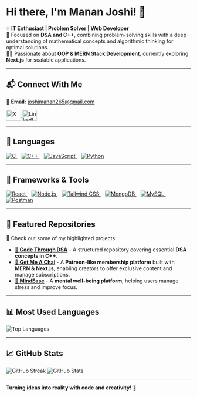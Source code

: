 # Hi there, I'm Manan Joshi! 👋  

💡 **IT Enthusiast | Problem Solver | Web Developer**  
🔢 Focused on **DSA and C++**, combining problem-solving skills with a deep understanding of mathematical concepts and algorithmic thinking for optimal solutions.    
🧑‍💻 Passionate about **OOP & MERN Stack Development**, currently exploring **Next.js** for scalable applications.  

---

## 📬 Connect With Me  
📧 **Email:** [joshimanan265@gmail.com](mailto:joshimanan265@gmail.com)

<p align="left">
  <a href="https://x.com/Manan_tx_007" target="blank">
    <img align="center" src="https://img.freepik.com/free-vector/new-2023-twitter-logo-x-icon-design_1017-45418.jpg?w=740&t=st=1726590988~exp=1726591588~hmac=05917c81aad1f3bf834d19114f24881e8338a2f3595ad7686dd9710d742b4aae" alt="X" height="30" width="40" />
  </a>
  <a href="https://www.linkedin.com/in/mananj27/" target="blank">
    <img align="center" src="https://raw.githubusercontent.com/rahuldkjain/github-profile-readme-generator/master/src/images/icons/Social/linked-in-alt.svg" alt="LinkedIn" height="30" width="40" />
  </a>
</p>

---

## 🚀 Languages  
<p align="left">
  <a href="https://www.cprogramming.com/" target="_blank">
    <img src="https://img.icons8.com/color/48/000000/c-programming.png" alt="C"/>
  </a>
  &nbsp;&nbsp;
  <a href="https://cplusplus.com/doc/tutorial/classes/" target="_blank">
    <img src="https://img.icons8.com/color/48/000000/c-plus-plus-logo.png" alt="C++"/>
  </a>
  &nbsp;&nbsp;
  <a href="https://developer.mozilla.org/en-US/docs/Web/JavaScript" target="_blank">
    <img src="https://img.icons8.com/color/48/000000/javascript.png" alt="JavaScript"/>
  </a>
  &nbsp;&nbsp;
  <a href="https://www.python.org/" target="_blank">
    <img src="https://img.icons8.com/color/48/000000/python.png" alt="Python"/>
  </a>
</p>

---

## 🚀 Frameworks & Tools  
<p align="left">
  <a href="https://react.dev/" target="_blank">
    <img src="https://img.icons8.com/color/48/000000/react-native.png" alt="React"/>
  </a>
  &nbsp;&nbsp;
  <a href="https://nodejs.org/" target="_blank">
    <img src="https://img.icons8.com/color/48/000000/nodejs.png" alt="Node.js"/>
  </a>
  &nbsp;&nbsp;
  <a href="https://tailwindcss.com/" target="_blank">
    <img src="https://img.icons8.com/color/48/000000/tailwindcss.png" alt="Tailwind CSS"/>
  </a>
  &nbsp;&nbsp;
  <a href="https://www.mongodb.com/" target="_blank">
    <img src="https://img.icons8.com/color/48/000000/mongodb.png" alt="MongoDB"/>
  </a>
  &nbsp;&nbsp;
  <a href="https://www.mysql.com/" target="_blank">
    <img src="https://img.icons8.com/color/48/000000/mysql.png" alt="MySQL"/>
  </a>
  &nbsp;&nbsp;
  <a href="https://www.postman.com/" target="_blank">
    <img src="https://img.icons8.com/dusk/48/000000/postman-api.png" alt="Postman"/>
  </a>
</p>

---

## 📌 Featured Repositories  
🚀 Check out some of my highlighted projects:  
- [🔗 **Code Through DSA**](https://github.com/Manan-Joshi750/Code_Through_DSA_CPP) - A structured repository covering essential **DSA concepts in C++**.  
- [🔗 **Get Me A Chai**](https://github.com/Manan-Joshi750/Get_Me_A_Chai) - A **Patreon-like membership platform** built with **MERN & Next.js**, enabling creators to offer exclusive content and manage subscriptions.  
- [🔗 **MindEase**](https://github.com/Manan-Joshi750/MindEase) - A **mental well-being platform**, helping users manage stress and improve focus.  

---

## 📊 Most Used Languages  
![Top Languages](https://github-readme-stats.vercel.app/api/top-langs/?username=Manan-Joshi750&layout=compact&theme=tokyonight)  

---

## 📈 GitHub Stats  
![GitHub Streak](https://streak-stats.demolab.com/?user=Manan-Joshi750&theme=dark) 
![GitHub Stats](https://github-readme-stats.vercel.app/api?username=Manan-Joshi750&show_icons=true&theme=radical)  

---

**Turning ideas into reality with code and creativity!** 🚀
